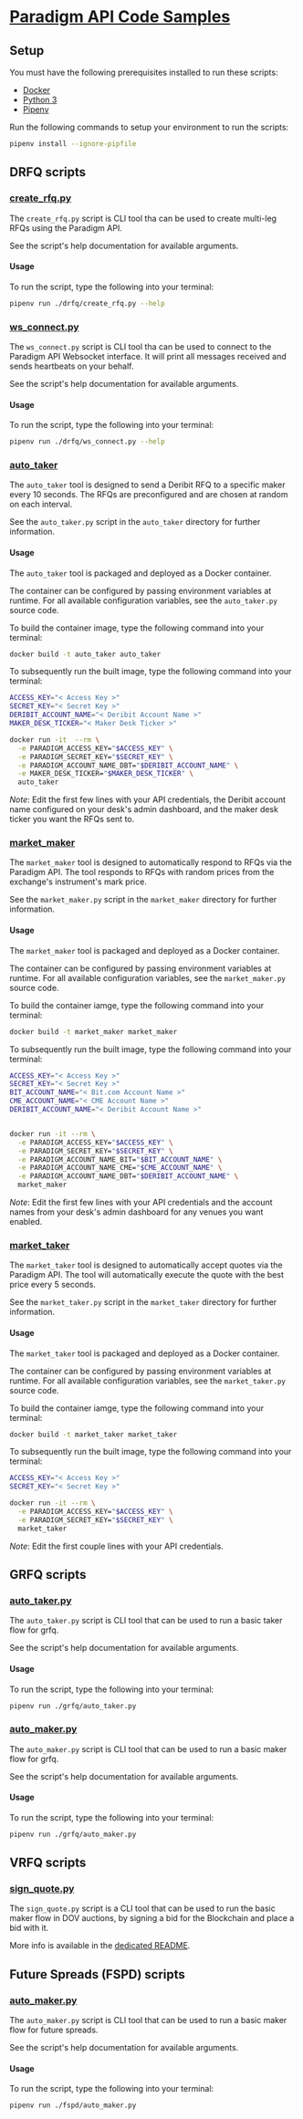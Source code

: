 # [Paradigm API Code Samples](https://docs.paradigm.co/)

## Setup

You must have the following prerequisites installed to run these scripts:
  * [Docker](https://docs.docker.com/get-docker/)
  * [Python 3](https://docs.python-guide.org/starting/installation/)
  * [Pipenv](https://pipenv.pypa.io/en/latest/install/)

Run the following commands to setup your environment to run the scripts:

```bash
pipenv install --ignore-pipfile
```

## DRFQ scripts

### [create_rfq.py](drfq/create_rfq.py)

The `create_rfq.py` script is CLI tool tha can be used to create multi-leg RFQs
using the Paradigm API.

See the script's help documentation for available arguments.

#### Usage

To run the script, type the following into your terminal:

```bash
pipenv run ./drfq/create_rfq.py --help
```

### [ws_connect.py](drfq/ws_connect.py)

The `ws_connect.py` script is CLI tool tha can be used to connect to the
Paradigm API Websocket interface. It will print all messages received and sends
heartbeats on your behalf.

See the script's help documentation for available arguments.

#### Usage

To run the script, type the following into your terminal:

```bash
pipenv run ./drfq/ws_connect.py --help
```

### [auto_taker](drfq/auto_taker/)

The `auto_taker` tool is designed to send a Deribit RFQ to a specific maker
every 10 seconds. The RFQs are preconfigured and are chosen at random on each
interval.

See the `auto_taker.py` script in the `auto_taker` directory for
further information.

#### Usage

The `auto_taker` tool is packaged and deployed as a Docker container.

The container can be configured by passing environment variables at runtime.
For all available configuration variables, see the `auto_taker.py` source
code.

To build the container image, type the following command into your terminal:

```bash
docker build -t auto_taker auto_taker
```

To subsequently run the built image, type the following command into your
terminal:

```bash
ACCESS_KEY="< Access Key >"
SECRET_KEY="< Secret Key >"
DERIBIT_ACCOUNT_NAME="< Deribit Account Name >"
MAKER_DESK_TICKER="< Maker Desk Ticker >"

docker run -it  --rm \
  -e PARADIGM_ACCESS_KEY="$ACCESS_KEY" \
  -e PARADIGM_SECRET_KEY="$SECRET_KEY" \
  -e PARADIGM_ACCOUNT_NAME_DBT="$DERIBIT_ACCOUNT_NAME" \
  -e MAKER_DESK_TICKER="$MAKER_DESK_TICKER" \
  auto_taker
```
_Note_: Edit the first few lines with your API credentials, the Deribit
account name configured on your desk's admin dashboard, and the maker desk
ticker you want the RFQs sent to.

### [market_maker](drfq/market_maker/)

The `market_maker` tool is designed to automatically respond to RFQs via the
Paradigm API. The tool responds to RFQs with random prices from the exchange's
instrument's mark price.

See the `market_maker.py` script in the `market_maker` directory for further
information.

#### Usage

The `market_maker` tool is packaged and deployed as a Docker container.

The container can be configured by passing environment variables at runtime.
For all available configuration variables, see the `market_maker.py` source
code.

To build the container iamge, type the following command into your terminal:

```bash
docker build -t market_maker market_maker
```

To subsequently run the built image, type the following command into your
terminal:

```bash
ACCESS_KEY="< Access Key >"
SECRET_KEY="< Secret Key >"
BIT_ACCOUNT_NAME="< Bit.com Account Name >"
CME_ACCOUNT_NAME="< CME Account Name >"
DERIBIT_ACCOUNT_NAME="< Deribit Account Name >"


docker run -it --rm \
  -e PARADIGM_ACCESS_KEY="$ACCESS_KEY" \
  -e PARADIGM_SECRET_KEY="$SECRET_KEY" \
  -e PARADIGM_ACCOUNT_NAME_BIT="$BIT_ACCOUNT_NAME" \
  -e PARADIGM_ACCOUNT_NAME_CME="$CME_ACCOUNT_NAME" \
  -e PARADIGM_ACCOUNT_NAME_DBT="$DERIBIT_ACCOUNT_NAME" \
  market_maker
```
_Note_: Edit the first few lines with your API credentials and the account names
from your desk's admin dashboard for any venues you want enabled.

### [market_taker](drfq/market_taker/)

The `market_taker` tool is designed to automatically accept quotes via the
Paradigm API. The tool will automatically execute the quote with the best price
every 5 seconds.

See the `market_taker.py` script in the `market_taker` directory for further
information.

#### Usage

The `market_taker` tool is packaged and deployed as a Docker container.

The container can be configured by passing environment variables at runtime.
For all available configuration variables, see the `market_taker.py` source
code.

To build the container iamge, type the following command into your terminal:

```bash
docker build -t market_taker market_taker
```

To subsequently run the built image, type the following command into your
terminal:

```bash
ACCESS_KEY="< Access Key >"
SECRET_KEY="< Secret Key >"

docker run -it --rm \
  -e PARADIGM_ACCESS_KEY="$ACCESS_KEY" \
  -e PARADIGM_SECRET_KEY="$SECRET_KEY" \
  market_taker
```
_Note_: Edit the first couple lines with your API credentials.


## GRFQ scripts

### [auto_taker.py](grfq/auto_taker.py)

The `auto_taker.py` script is CLI tool that can be used to run a basic taker flow for grfq.

See the script's help documentation for available arguments.

#### Usage

To run the script, type the following into your terminal:

```bash
pipenv run ./grfq/auto_taker.py
```

### [auto_maker.py](grfq/auto_maker.py)

The `auto_maker.py` script is CLI tool that can be used to run a basic maker flow for grfq.

See the script's help documentation for available arguments.

#### Usage

To run the script, type the following into your terminal:

```bash
pipenv run ./grfq/auto_maker.py
```


## VRFQ scripts

### [sign_quote.py](vrfq/sign_quote.py)

The `sign_quote.py` script is a CLI tool that can be used to run the 
basic maker flow in DOV auctions,
by signing a bid for the Blockchain and place a bid with it.

More info is available in the [dedicated README](vrfq#signing-quotes---code-samples).

## Future Spreads (FSPD) scripts

### [auto_maker.py](fspd/auto_maker.py)

The `auto_maker.py` script is CLI tool that can be used to run a basic
maker flow for future spreads.

See the script's help documentation for available arguments.

#### Usage

To run the script, type the following into your terminal:

```bash
pipenv run ./fspd/auto_maker.py
```
